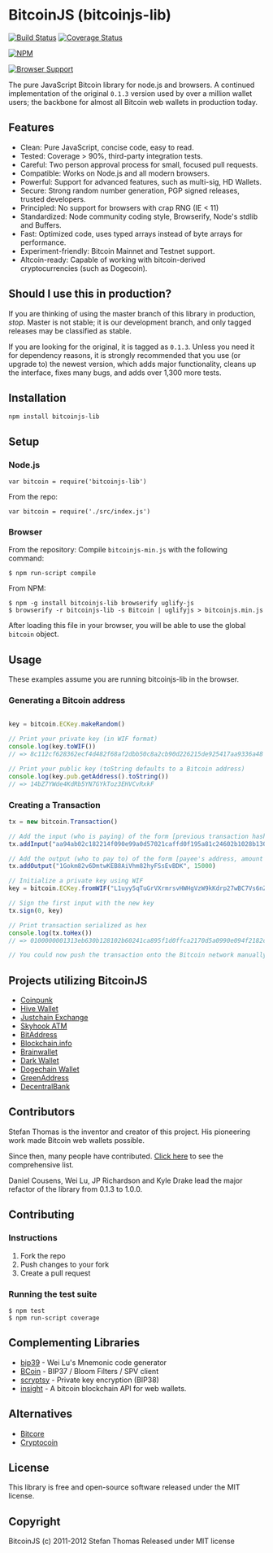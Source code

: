 # BitcoinJS (bitcoinjs-lib)

[![Build Status](https://travis-ci.org/bitcoinjs/bitcoinjs-lib.png?branch=master)](https://travis-ci.org/bitcoinjs/bitcoinjs-lib) [![Coverage Status](https://coveralls.io/repos/bitcoinjs/bitcoinjs-lib/badge.png)](https://coveralls.io/r/bitcoinjs/bitcoinjs-lib)

[![NPM](https://nodei.co/npm/bitcoinjs-lib.png)](https://nodei.co/npm/bitcoinjs-lib/)

[![Browser Support](https://ci.testling.com/bitcoinjs/bitcoinjs-lib.png)](https://ci.testling.com/bitcoinjs/bitcoinjs-lib)

The pure JavaScript Bitcoin library for node.js and browsers.
A continued implementation of the original `0.1.3` version used by over a million wallet users; the backbone for almost all Bitcoin web wallets in production today.


## Features

- Clean: Pure JavaScript, concise code, easy to read.
- Tested: Coverage > 90%, third-party integration tests.
- Careful: Two person approval process for small, focused pull requests.
- Compatible: Works on Node.js and all modern browsers.
- Powerful: Support for advanced features, such as multi-sig, HD Wallets.
- Secure: Strong random number generation, PGP signed releases, trusted developers.
- Principled: No support for browsers with crap RNG (IE < 11)
- Standardized: Node community coding style, Browserify, Node's stdlib and Buffers.
- Fast: Optimized code, uses typed arrays instead of byte arrays for performance.
- Experiment-friendly: Bitcoin Mainnet and Testnet support.
- Altcoin-ready: Capable of working with bitcoin-derived cryptocurrencies (such as Dogecoin).


## Should I use this in production?
If you are thinking of using the master branch of this library in production, *stop*.
Master is not stable; it is our development branch, and only tagged releases may be classified as stable.

If you are looking for the original, it is tagged as `0.1.3`. Unless you need it for dependency reasons, it is strongly recommended that you use (or upgrade to) the newest version, which adds major functionality, cleans up the interface, fixes many bugs, and adds over 1,300 more tests.


## Installation

`npm install bitcoinjs-lib`


## Setup

### Node.js

    var bitcoin = require('bitcoinjs-lib')

From the repo:

    var bitcoin = require('./src/index.js')


### Browser

From the repository: Compile `bitcoinjs-min.js` with the following command:

    $ npm run-script compile

From NPM:

    $ npm -g install bitcoinjs-lib browserify uglify-js
    $ browserify -r bitcoinjs-lib -s Bitcoin | uglifyjs > bitcoinjs.min.js

After loading this file in your browser, you will be able to use the global `bitcoin` object.


## Usage

These examples assume you are running bitcoinjs-lib in the browser.


### Generating a Bitcoin address

```javascript

key = bitcoin.ECKey.makeRandom()

// Print your private key (in WIF format)
console.log(key.toWIF())
// => 8c112cf628362ecf4d482f68af2dbb50c8a2cb90d226215de925417aa9336a48

// Print your public key (toString defaults to a Bitcoin address)
console.log(key.pub.getAddress().toString())
// => 14bZ7YWde4KdRb5YN7GYkToz3EHVCvRxkF
```

### Creating a Transaction

```javascript
tx = new bitcoin.Transaction()

// Add the input (who is paying) of the form [previous transaction hash, index of the output to use]
tx.addInput("aa94ab02c182214f090e99a0d57021caffd0f195a81c24602b1028b130b63e31", 0)

// Add the output (who to pay to) of the form [payee's address, amount in satoshis]
tx.addOutput("1Gokm82v6DmtwKEB8AiVhm82hyFSsEvBDK", 15000)

// Initialize a private key using WIF
key = bitcoin.ECKey.fromWIF("L1uyy5qTuGrVXrmrsvHWHgVzW9kKdrp27wBC7Vs6nZDTF2BRUVwy")

// Sign the first input with the new key
tx.sign(0, key)

// Print transaction serialized as hex
console.log(tx.toHex())
// => 0100000001313eb630b128102b60241ca895f1d0ffca2170d5a0990e094f2182c102ab94aa000000008a47304402200169f1f844936dc60df54e812345f5dd3e6681fea52e33c25154ad9cc23a330402204381ed8e73d74a95b15f312f33d5a0072c7a12dd6c3294df6e8efbe4aff27426014104e75628573696aed32d7656fb35e9c71ea08eb6492837e13d2662b9a36821d0fff992692fd14d74fdec20fae29128ba12653249cbeef521fc5eba84dde0689f27ffffffff01983a0000000000001976a914ad618cf4333b3b248f9744e8e81db2964d0ae39788ac00000000

// You could now push the transaction onto the Bitcoin network manually (see https://blockchain.info/pushtx)
```


## Projects utilizing BitcoinJS

- [Coinpunk](https://coinpunk.com)
- [Hive Wallet](https://www.hivewallet.com)
- [Justchain Exchange](https://justcoin.com)
- [Skyhook ATM](http://projectskyhook.com)
- [BitAddress](https://www.bitaddress.org)
- [Blockchain.info](https://blockchain.info/wallet)
- [Brainwallet](https://brainwallet.github.io)
- [Dark Wallet](https://darkwallet.unsystem.net)
- [Dogechain Wallet](https://dogechain.info)
- [GreenAddress](https://greenaddress.it)
- [DecentralBank](https://decentralbank.com)
 
## Contributors

Stefan Thomas is the inventor and creator of this project. His pioneering work made Bitcoin web wallets possible.

Since then, many people have contributed. [Click here](https://github.com/bitcoinjs/bitcoinjs-lib/graphs/contributors) to see the comprehensive list.

Daniel Cousens, Wei Lu, JP Richardson and Kyle Drake lead the major refactor of the library from 0.1.3 to 1.0.0.

## Contributing

### Instructions

1. Fork the repo
2. Push changes to your fork
3. Create a pull request


### Running the test suite

    $ npm test
    $ npm run-script coverage


## Complementing Libraries

- [bip39](https://github.com/weilu/bip39) - Wei Lu's Mnemonic code generator
- [BCoin](https://github.com/indutny/bcoin) - BIP37 / Bloom Filters / SPV client
- [scryptsy](https://github.com/cryptocoinjs/scryptsy) - Private key encryption (BIP38)
- [insight](https://github.com/bitpay/insight) - A bitcoin blockchain API for web wallets.


## Alternatives

- [Bitcore](https://github.com/bitpay/bitcore)
- [Cryptocoin](https://github.com/cryptocoinjs/cryptocoin)

## License

This library is free and open-source software released under the MIT license.


## Copyright

BitcoinJS (c) 2011-2012 Stefan Thomas
Released under MIT license
